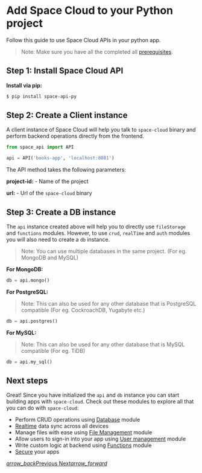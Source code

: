 # Add Space Cloud to your Python project

Follow this guide to use Space Cloud APIs in your python app.

> Note: Make sure you have all the completed all [prerequisites](/docs/getting-started).

## Step 1: Install Space Cloud API
**Install via pip:**
```bash
$ pip install space-api-py
```

## Step 2: Create a Client instance

A client instance of Space Cloud will help you talk to `space-cloud` binary and perform backend operations directly from the frontend.

```python
from space_api import API

api = API('books-app', 'localhost:8081')
```

The API method takes the following parameters:

**project-id:** - Name of the project

**url:** - Url of the `space-cloud` binary


## Step 3: Create a DB instance

The `api` instance created above will help you to directly use `fileStorage` and `functions` modules. However, to use `crud`, `realTime` and `auth` modules you will also need to create a `db` instance.

> Note: You can use multiple databases in the same project. (For eg. MongoDB and MySQL)

**For MongoDB:**
```python
db = api.mongo()
```

**For PostgreSQL:**

> Note: This can also be used for any other database that is PostgreSQL compatible (For eg. CockroachDB, Yugabyte etc.)
```python
db = api.postgres()
```



**For MySQL:**

> Note: This can also be used for any other database that is MySQL compatible (For eg. TiDB)
```python
db = api.my_sql()
```

## Next steps
Great! Since you have initialized the `api` and `db` instance you can start building apps with `space-cloud`. Check out these modules to explore all that you can do with `space-cloud`:
- Perform CRUD operations using [Database](/docs/database/) module
- [Realtime](/docs/realtime/) data sync across all devices
- Manage files with ease using [File Management](/docs/file-storage) module
- Allow users to sign-in into your app using [User management](/docs/user-management) module
- Write custom logic at backend using [Functions](/docs/functions/) module
- [Secure](/docs/security) your apps

<div class="btns-wrapper">
  <a href="/docs/getting-started/" class="waves-effect waves-light btn primary-btn-border btn-small">
    <i class="material-icons btn-with-icon">arrow_back</i>Previous
  </a>
  <a href="/docs/database/" class="waves-effect waves-light btn primary-btn-fill btn-small">
    Next<i class="material-icons btn-with-icon">arrow_forward</i>
  </a>
</div>